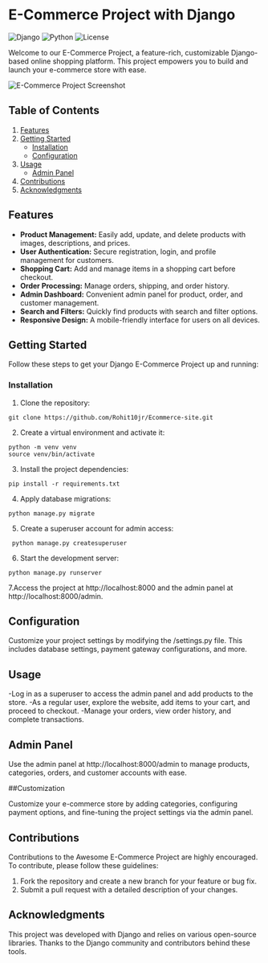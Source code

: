 # E-Commerce Project with Django

![Django](https://img.shields.io/badge/Django-3.x-brightgreen)
![Python](https://img.shields.io/badge/Python-3.x-blue)
![License](https://img.shields.io/badge/License-MIT-red)

Welcome to our E-Commerce Project, a feature-rich, customizable Django-based online shopping platform. This project empowers you to build and launch your e-commerce store with ease.

![E-Commerce Project Screenshot](/screenshot.png)

## Table of Contents

1. [Features](#features)
2. [Getting Started](#getting-started)
   - [Installation](#installation)
   - [Configuration](#configuration)
3. [Usage](#usage)
   - [Admin Panel](#admin-panel)
4. [Contributions](#contributions)
5. [Acknowledgments](#acknowledgments)

## Features

- **Product Management:** Easily add, update, and delete products with images, descriptions, and prices.
- **User Authentication:** Secure registration, login, and profile management for customers.
- **Shopping Cart:** Add and manage items in a shopping cart before checkout.
- **Order Processing:** Manage orders, shipping, and order history.
- **Admin Dashboard:** Convenient admin panel for product, order, and customer management.
- **Search and Filters:** Quickly find products with search and filter options.
- **Responsive Design:** A mobile-friendly interface for users on all devices.

## Getting Started

Follow these steps to get your Django E-Commerce Project up and running:

### Installation

1. Clone the repository:
```
git clone https://github.com/Rohit10jr/Ecommerce-site.git
```  
2. Create a virtual environment and activate it:
```
python -m venv venv
source venv/bin/activate
```
3. Install the project dependencies:
```
pip install -r requirements.txt
```
4. Apply database migrations:
```
python manage.py migrate
```
5. Create a superuser account for admin access:
```
 python manage.py createsuperuser
````
6. Start the development server:
```
python manage.py runserver
```
7.Access the project at http://localhost:8000 and the admin panel at http://localhost:8000/admin.

## Configuration

Customize your project settings by modifying the /settings.py file. This includes database settings, payment gateway configurations, and more.

## Usage

-Log in as a superuser to access the admin panel and add products to the store.
-As a regular user, explore the website, add items to your cart, and proceed to checkout.
-Manage your orders, view order history, and complete transactions.

## Admin Panel

Use the admin panel at http://localhost:8000/admin to manage products, categories, orders, and customer accounts with ease.

##Customization

Customize your e-commerce store by adding categories, configuring payment options, and fine-tuning the project settings via the admin panel.

## Contributions

Contributions to the Awesome E-Commerce Project are highly encouraged. To contribute, please follow these guidelines:
1. Fork the repository and create a new branch for your feature or bug fix.
2. Submit a pull request with a detailed description of your changes.

## Acknowledgments

This project was developed with Django and relies on various open-source libraries. Thanks to the Django community and contributors behind these tools.

